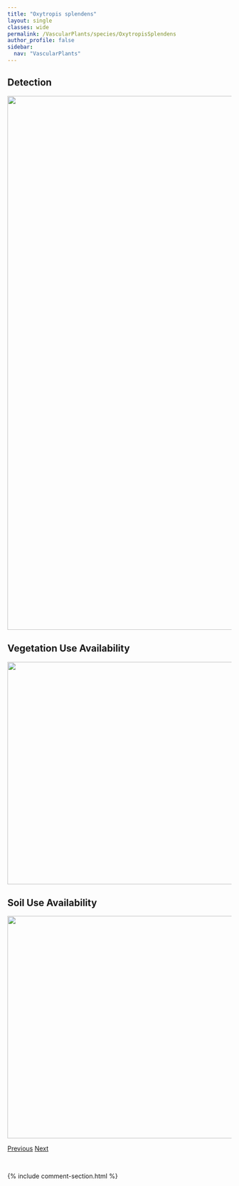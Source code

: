 ```yaml
---
title: "Oxytropis splendens"
layout: single
classes: wide
permalink: /VascularPlants/species/OxytropisSplendens
author_profile: false
sidebar:
  nav: "VascularPlants"
---
```


<h2>Detection</h2>

<a href="https://drive.google.com/uc?export=view&id=1u2P08UuEEL9VVFnBLTreQImyNw5BGzne">
<img src="https://drive.google.com/uc?export=view&id=1u2P08UuEEL9VVFnBLTreQImyNw5BGzne" height = "1200" width = "800">
</a>


<h2>Vegetation Use Availability</h2>

<a href="https://drive.google.com/uc?export=view&id=12ieuk-dZen_NH5_bRo32XSrpdKJIgpAh">
<img src="https://drive.google.com/uc?export=view&id=12ieuk-dZen_NH5_bRo32XSrpdKJIgpAh" height = "500" width = "1000">
</a>


<h2>Soil Use Availability</h2>

<a href="https://drive.google.com/uc?export=view&id=1aqVjEpdCx4ahtL9t9Gzj1Vm6uAeBBeY6">
<img src="https://drive.google.com/uc?export=view&id=1aqVjEpdCx4ahtL9t9Gzj1Vm6uAeBBeY6" height = "500" width = "1000">
</a>


<a href="/DevelopmentWebsite/VascularPlants/species/OxytropisSericea" class="pagination--pager" title="Oxytropis sericea">Previous</a> <a href="/DevelopmentWebsite/VascularPlants/species/PackeraCana" class="pagination--pager" title="Packera cana">Next</a>

<p>&nbsp;</p>

{% include comment-section.html %}
